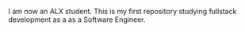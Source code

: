 I am now an ALX student. This is my first repository  studying fullstack development as a
as a Software Engineer.
